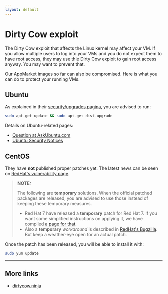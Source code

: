 ```yaml
---
layout: default
---
```


# Dirty Cow exploit

The Dirty Cow exploit that affects the Linux kernel may affect your VM. If you allow multiple users to log into your VMs and you do not expect them to have root access, they may use thie Dirty Cow exploit to gain root access anyway. You may want to prevent that.

Our AppMarket images so far can also be compromised. Here is what you can do to protect your running VMs.

## Ubuntu

As explained in their [security/upgrades pagina](https://wiki.ubuntu.com/Security/Upgrades), you are advised to run:

```bash
sudo apt-get update && sudo apt-get dist-upgrade
```

Details on Ubuntu-related pages: 
* [Question at AskUbuntu.com](http://askubuntu.com/questions/839919/what-is-dirty-cow-bug-that-allows-local-user-to-gain-administrative-access)
* [Ubuntu Security Notices](https://www.ubuntu.com/usn/)

## CentOS

They have **not** published proper patches yet. The latest news can be seen on [RedHat's vulnerability page](https://access.redhat.com/security/vulnerabilities/2706661).

> **NOTE:**
>
> The following are **temporary** solutions. When the official patched packages are released, you are advised to use those instead of keeping these temporary measures.
>
> * Red Hat 7 have released a **temporary** patch for Red Hat 7. If you want some simplified instructions on applying it, we have compiled [a page for that](dirtycow_RH7).
> * Also a **temporary** _workaround_ is described in [RedHat's Bugzilla](https://bugzilla.redhat.com/show_bug.cgi?id=1384344#c13). But keep a weather-eye open for an actual patch.

Once the patch has been released, you will be able to install it with:

```bash
sudo yum update
```

---

## More links

* [dirtycow.ninja](https://dirtycow.ninja/)

